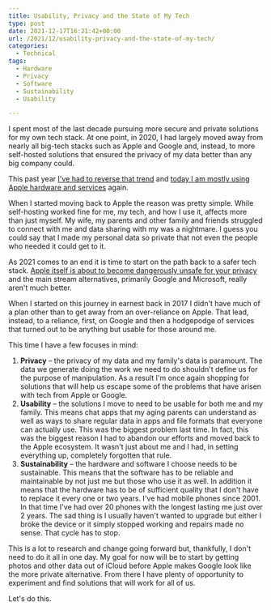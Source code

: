 ```yaml
---
title: Usability, Privacy and the State of My Tech
type: post
date: 2021-12-17T16:21:42+00:00
url: /2021/12/usability-privacy-and-the-state-of-my-tech/
categories:
  - Technical
tags:
  - Hardware
  - Privacy
  - Software
  - Sustainability
  - Usability

---
```

I spent most of the last decade pursuing more secure and private solutions for my own tech stack. At one point, in 2020, I had largely moved away from nearly all big-tech stacks such as Apple and Google and, instead, to more self-hosted solutions that ensured the privacy of my data better than any big company could.

This past year [I've had to reverse that trend][1] and [today I am mostly using Apple hardware and services][2] again.

When I started moving back to Apple the reason was pretty simple. While self-hosting worked fine for me, my tech, and how I use it, affects more than just myself. My wife, my parents and other family and friends struggled to connect with me and data sharing with my was a nightmare. I guess you could say that I made my personal data so private that not even the people who needed it could get to it.

As 2021 comes to an end it is time to start on the path back to a safer tech stack. [Apple itself is about to become dangerously unsafe for your privacy][3] and the main stream alternatives, primarily Google and Microsoft, really aren't much better.

When I started on this journey in earnest back in 2017 I didn't have much of a plan other than to get away from an over-reliance on Apple. That lead, instead, to a reliance, first, on Google and then a hodgepodge of services that turned out to be anything but usable for those around me.

This time I have a few focuses in mind:

<ol class="wp-block-list">
  <li>
    <strong>Privacy</strong> &#8211; the privacy of my data and my family's data is paramount. The data we generate doing the work we need to do shouldn't define us for the purpose of manipulation. As a result I'm once again shopping for solutions that will help us escape some of the problems that have arisen with tech from Apple or Google.
  </li>
  <li>
    <strong>Usability</strong> &#8211; the solutions I move to need to be usable for both me and my family. This means chat apps that my aging parents can understand as well as ways to share regular data in apps and file formats that everyone can actually use. This was the biggest problem last time. In fact, this was the biggest reason I had to abandon our efforts and moved back to the Apple ecosystem. It wasn't just about me and I had, in setting everything up, completely forgotten that rule.
  </li>
  <li>
    <strong>Sustainability</strong> &#8211; the hardware and software I choose needs to be sustainable. This means that the software has to be reliable and maintainable by not just me but those who use it as well. In addition it means that the hardware has to be of sufficient quality that I don't have to replace it every one or two years. I've had mobile phones since 2001. In that time I've had over 20 phones with the longest lasting me just over 2 years. The sad thing is I usually haven't wanted to upgrade but either I broke the device or it simply stopped working and repairs made no sense. That cycle has to stop.
  </li>
</ol>

This is a lot to research and change going forward but, thankfully, I don't need to do it all in one day. My goal for now will be to start by getting photos and other data out of iCloud before Apple makes Google look like the more private alternative. From there I have plenty of opportunity to experiment and find solutions that will work for all of us.

Let's do this.

 [1]: /2021/01/back-to-iphone/
 [2]: /2021/09/my-development-toolbox-2021/
 [3]: /2021/08/apple-is-no-longer-a-safe-option/
